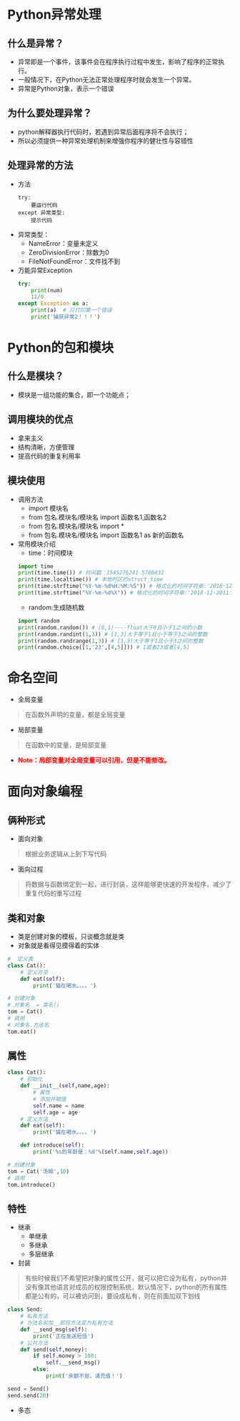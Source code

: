 # Python异常处理
## 什么是异常？
- 异常即是一个事件，该事件会在程序执行过程中发生，影响了程序的正常执行。
- 一般情况下，在Python无法正常处理程序时就会发生一个异常。
- 异常是Python对象，表示一个错误
## 为什么要处理异常？
- python解释器执行代码时，若遇到异常后面程序将不会执行；
- 所以必须提供一种异常处理机制来增强你程序的健壮性与容错性
## 处理异常的方法
- 方法
    ```
    try:
        要运行代码
    except 异常类型:
        提示代码
    ```
- 异常类型：
    - NameError：变量未定义
    - ZeroDivisionError：除数为0
    - FileNotFoundError：文件找不到
- 万能异常Exception
    ```python
    try:
        print(num)
        11/0
    except Exception as a:
        print(a)  # 只打印第一个错误
        print('捕获异常2！！！')
    ```
# Python的包和模块
## 什么是模块？
- 模块是一组功能的集合，即一个功能点；

## 调用模块的优点
- 拿来主义
- 结构清晰，方便管理
- 提高代码的重复利用率
## 模块使用
- 调用方法
    - import 模块名
    - from 包名.模块名/模块名 import 函数名1,函数名2
    - from 包名.模块名/模块名 import *
    - from 包名.模块名/模块名 import 函数名1 as 新的函数名
- 常用模块介绍
    - time：时间模块
    ```python
    import time
    print(time.time()) # 时间戳：1545276241.5708632
    print(time.localtime()) # 本地时区的struct_time
    print(time.strftime("%Y-%m-%d%H:%M:%S")) # 格式化的时间字符串:'2018-12-2011:30:50'
    print(time.strftime("%Y-%m-%d%X")) # 格式化的时间字符串:'2018-12-2011:30:50'X：表示小时分钟秒
    ```
    - random:生成随机数
    ```python
    import random
    print(random.random()) # (0,1)----float大于0且小于1之间的小数
    print(random.randint(1,3)) # [1,3]大于等于1且小于等于3之间的整数
    print(random.randrange(1,3)) # [1,3)大于等于1且小于3之间的整数
    print(random.choice([1,'23',[4,5]])) # 1或者23或者[4,5]
    ```
# 命名空间
- 全局变量
>在函数外声明的变量，都是全局变量
- 局部变量
>在函数中的变量，是局部变量

- **<font color='red'> Note：局部变量对全局变量可以引用，但是不能修改。 </font>**

# 面向对象编程
## 俩种形式
- 面向对象
>根据业务逻辑从上到下写代码
- 面向过程
>将数据与函数绑定到一起，进行封装，这样能够更快速的开发程序，减少了重复代码的重写过程

## 类和对象
- 类是创建对象的模板，只谈概念就是类
- 对象就是看得见摸得着的实体
```python
#  定义类
class Cat():
    # 定义方法
    def eat(self):
        print('猫在喝水。。。。')

# 创建对象
# 对象名  = 类名()
tom = Cat()
# 调用
# 对象名.方法名
tom.eat()
```
## 属性
```python
class Cat():
    # 初始化
    def __init__(self,name,age):
        # 属性
        # 添加并赋值
        self.name = name
        self.age = age
    # 定义方法
    def eat(self):
        print('猫在喝水。。。。')

    def introduce(self):
        print('%s的年龄是：%d'%(self.name,self.age))

# 创建对象
tom = Cat('汤姆',10)
# 调用
tom.introduce()
```
## 特性
- 继承
    - 单继承
    - 多继承
    - 多层继承
- 封装
>有些时候我们不希望把对象的属性公开，就可以把它设为私有，python并没有像其他语言对成员的权限控制系统，默认情况下，python的所有属性都是公有的，可以被访问到，要设成私有，则在前面加双下划线
```python
class Send:
    # 私有方法
    # 方法名前加__即将方法变为私有方法
    def __send_msg(self):
        print('正在发送短信')
    # 公共方法
    def send(self,money):
        if self.money > 100:
            self.__send_msg()
        else:
            print('余额不足，请充值！')

send = Send()
send.send(20)
```
- 多态
